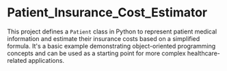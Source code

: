 # Patient_Insurance_Cost_Estimator
This project defines a `Patient` class in Python to represent patient medical information and estimate their insurance costs based on a simplified formula. It's a basic example demonstrating object-oriented programming concepts and can be used as a starting point for more complex healthcare-related applications.
